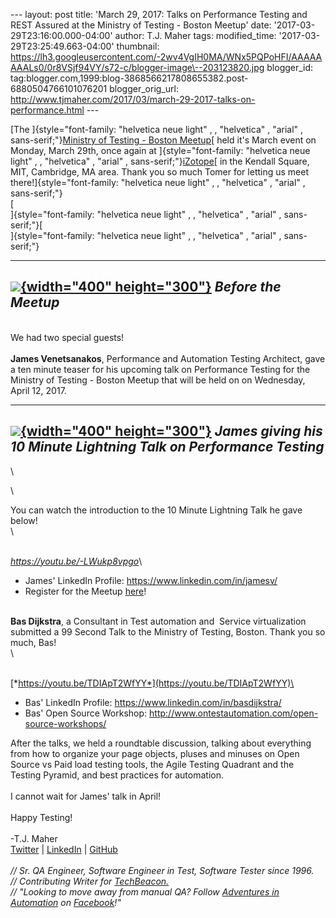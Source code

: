 \-\-- layout: post title: \'March 29, 2017: Talks on Performance Testing
and REST Assured at the Ministry of Testing - Boston Meetup\' date:
\'2017-03-29T23:16:00.000-04:00\' author: T.J. Maher tags:
modified\_time: \'2017-03-29T23:25:49.663-04:00\' thumbnail:
https://lh3.googleusercontent.com/-2wv4VgIH0MA/WNx5PQPoHFI/AAAAAAAALs0/0r8VSjf94VY/s72-c/blogger-image\--203123820.jpg
blogger\_id:
tag:blogger.com,1999:blog-3868566217808655382.post-6880504766101076201
blogger\_orig\_url:
http://www.tjmaher.com/2017/03/march-29-2017-talks-on-performance.html
\-\--

<div>

[The
]{style="font-family: "helvetica neue light" , , "helvetica" , "arial" , sans-serif;"}[Ministry
of Testing - Boston
Meetup](https://www.meetup.com/ministry-of-testing-boston)[ held it\'s
March event on Monday, March 29th, once again at
]{style="font-family: "helvetica neue light" , , "helvetica" , "arial" , sans-serif;"}[iZotope](https://www.izotope.com/)[
in the Kendall Square, MIT, Cambridge, MA area. Thank you so much Tomer
for letting us meet
there!]{style="font-family: "helvetica neue light" , , "helvetica" , "arial" , sans-serif;"}\
[\
]{style="font-family: "helvetica neue light" , , "helvetica" , "arial" , sans-serif;"}[\
]{style="font-family: "helvetica neue light" , , "helvetica" , "arial" , sans-serif;"}

</div>

<div>

  -----------------------------------------------------------------------------------------------------------------------------------------------------------------------------------------------------------------------------------------------------------------------------
   [![](https://lh3.googleusercontent.com/-2wv4VgIH0MA/WNx5PQPoHFI/AAAAAAAALs0/0r8VSjf94VY/s400/blogger-image--203123820.jpg){width="400" height="300"}](https://lh3.googleusercontent.com/-2wv4VgIH0MA/WNx5PQPoHFI/AAAAAAAALs0/0r8VSjf94VY/s640/blogger-image--203123820.jpg)
                                                                                                                               *Before the Meetup*
  -----------------------------------------------------------------------------------------------------------------------------------------------------------------------------------------------------------------------------------------------------------------------------

\
We had two special guests!\
\
**James Venetsanakos**, Performance and Automation Testing Architect,
gave a ten minute teaser for his upcoming talk on Performance Testing
for the Ministry of Testing - Boston Meetup that will be held on on
Wednesday, April 12, 2017. 

</div>

<div>

  -----------------------------------------------------------------------------------------------------------------------------------------------------------------------------------------------------------------------------------------------------------------------------
   [![](https://lh3.googleusercontent.com/-0ax8UQOhUuU/WNx5QFc_grI/AAAAAAAALs4/tAMlkav2gHc/s400/blogger-image--270492280.jpg){width="400" height="300"}](https://lh3.googleusercontent.com/-0ax8UQOhUuU/WNx5QFc_grI/AAAAAAAALs4/tAMlkav2gHc/s640/blogger-image--270492280.jpg)
                                                                                                       *James giving his 10 Minute Lightning Talk on Performance Testing*
  -----------------------------------------------------------------------------------------------------------------------------------------------------------------------------------------------------------------------------------------------------------------------------

\

</div>

<div>

\

</div>

<div>

You can watch the introduction to the 10 Minute Lightning Talk he gave
below!\
\

\
*<https://youtu.be/-LWukp8vpgo>*\

-   James\' LinkedIn Profile: <https://www.linkedin.com/in/jamesv/>
-   Register for the Meetup
    [here](https://www.meetup.com/ministry-of-testing-boston/events/238042246/)! 

\
**Bas Dijkstra**, a Consultant in Test automation and  Service
virtualization submitted a 99 Second Talk to the Ministry of Testing,
Boston. Thank you so much, Bas!\
\

\
[*https://youtu.be/TDIApT2WfYY*](https://youtu.be/TDIApT2WfYY)\

-   Bas\' LinkedIn Profile: <https://www.linkedin.com/in/basdijkstra/>
-   Bas\' Open Source Workshop:
    <http://www.ontestautomation.com/open-source-workshops/>

After the talks, we held a roundtable discussion, talking about
everything from how to organize your page objects, pluses and minuses on
Open Source vs Paid load testing tools, the Agile Testing Quadrant and
the Testing Pyramid, and best practices for automation.\
\
I cannot wait for James\' talk in April!\
\
Happy Testing!\
\
-T.J. Maher\
[Twitter](https://twitter.com/tjmaher1) \| [LinkedIn](https://www.linkedin.com/in/tjmaher1) \| [GitHub](https://github.com/tjmaher)\
\
*// Sr. QA Engineer, Software Engineer in Test, Software Tester since
1996.\
// Contributing Writer
for [TechBeacon.](http://techbeacon.com/contributors/thomas-maher)\
// \"Looking to move away from manual QA? Follow [Adventures in
Automation](http://www.tjmaher.com/) on
[Facebook](https://www.facebook.com/AdventuresInAutomation/)!\"*

</div>

